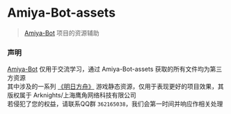 # Amiya-Bot-assets

> [Amiya-Bot](https://github.com/vivien8261/Amiya-Bot) 项目的资源辅助

### 声明

[Amiya-Bot](https://github.com/vivien8261/Amiya-Bot) 仅用于交流学习，通过 Amiya-Bot-assets 获取的所有文件均为第三方资源<br>
其中涉及的一系列 [《明日方舟》](https://ak.hypergryph.com/) 游戏静态资源，仅用于表现更好的项目效果，其版权属于 Arknights/上海鹰角网络科技有限公司<br>
若侵犯了您的权益，请联系QQ群 `362165038`，我们会第一时间并响应作相关处理
